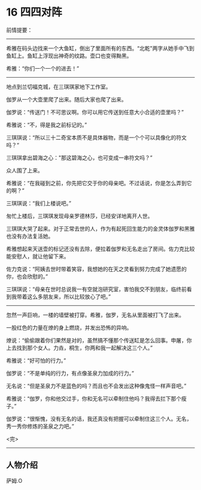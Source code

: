 # 16 四四对阵

前情提要：

---

希雅在码头边找来一个大鱼缸，倒出了里面所有的东西。“北乾"两字从她手中飞到鱼缸上。鱼缸上浮现出神奇的纹路。壶口也变得黝黑。

希雅：“你们一个一个的进去！”

---

地点到兰切福克城，在三琪琪家地下工作室。

伽罗从一个大壶里爬了出来。随后大家也爬了出来。

伽罗说：“传送门！不可思议啊。你可以用它传送到任意大小合适的壶里吗？”

希雅说：“不，得是我之前标记的。”

三琪琪说：“所以三十二奇宝本质不是具体器物，而是一个个可以具像化的符文吗？“

三琪琪拿出碧海之心："那这碧海之心，也可变成一串符文吗？”

众人围了上来。

希雅说：“在我碰到之前，你先把它交于你的母亲吧。不过话说，你是怎么弄到它的啊？”

三琪琪说：“我们上楼说吧。”

匆忙上楼后，三琪琪发现母亲罗德林莎，已经安详地离开人世。

三琪琪大哭了起来。对于正常去世的人，作为有起死回生能力的金灵体伽罗和黑雅也没有办法复活她。

希雅想起来天送壶的标记还没有去除，便拉着伽罗和无名走出了房间。佐力克比较能安慰人，就让他留下来。

佐力克说：“阿姨去世时带着笑容，我想她的在天之灵看到努力完成了她遗愿的你，也会欣慰的。”

三琪琪说：“母亲在世时总说我一有空就泡研究室，害怕我交不到朋友，临终前看到我带着这么多朋友来，所以比较放心了吧。”

---

忽然一声巨响，一楼的墙壁被打穿。希雅，伽罗，无名从里面被打飞了出来。

一股红色的力量在燎的身上燃烧，并发出恐怖的异响。

燎说：“偷偷跟着你们果然是对的，虽然搞不懂那个传送缸是怎么回事。申屠，你上去找到那个女人。力垚，桐生，你两和我一起解决这三个人。”

希雅说：“好可怕的行力。”

伽罗说：“不是单纯的行力，有点像圣泉力加成的行力。”

无名说：“但是圣泉力不是蓝色的吗？而且也不会发出这种像鬼怪一样声音吧。”

希雅说：“伽罗，你和他交过手，你和无名可以牵制住他吗？我得去拦下那个瘦子。”

伽罗说：“很惭愧，没有无名的话，我还真没有把握可以牵制住这三个人。无名，秀一秀你修炼的圣泉之力吧。”

<完>

---

## 人物介绍

萨姆.O
